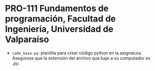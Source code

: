 # PRO-111 Fundamentos de programación, Facultad de Ingeniería, Universidad de Valparaíso 


* ```code_base.py```: plantilla para crear código python en la asignatura. Asegúrese que la extensión del archivo que baje a su computador es *.py*.
